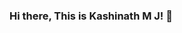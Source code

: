 ### Hi there, This is Kashinath M J! 👋

<!--
**kashinathmj/kashinathmj** is a ✨ _special_ ✨ repository because its `README.md` (this file) appears on your GitHub profile.

Here are some ideas to get you started:

- 🔭 I’m currently working on Academic and Social Projects.
- 🌱 I’m currently learning Java - Full Stack Web Development.
- 👯 I’m looking to collaborate on Real-Time Projects
- 🤔 I’m looking for help with 
- 💬 Ask me about Python, Machine Learning, Java - FSD and any tech related stuff
- 📫 How to reach me: kashinath.ece@gmail.com
- 😄 Pronouns: 
- ⚡ Fun fact: I spend most of my free time in listening songs and cooking foood!
-->
